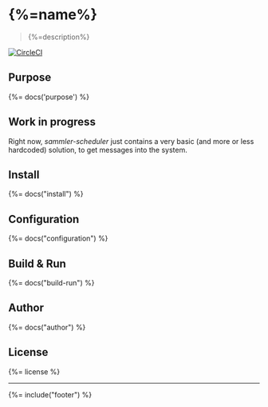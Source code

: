 # {%=name%}
> {%=description%}

[![CircleCI](https://circleci.com/gh/sammler/sammler-scheduler-service/tree/master.svg?style=svg)](https://circleci.com/gh/sammler/sammler-scheduler-service/tree/master)

## Purpose
{%= docs('purpose') %}

## Work in progress

Right now, _sammler-scheduler_ just contains a very basic (and more or less hardcoded) solution, to get messages into the system.

## Install 
{%= docs("install") %}

## Configuration
{%= docs("configuration") %}

## Build & Run
{%= docs("build-run") %}

## Author
{%= docs("author") %}

## License
{%= license %}

***

{%= include("footer") %}

